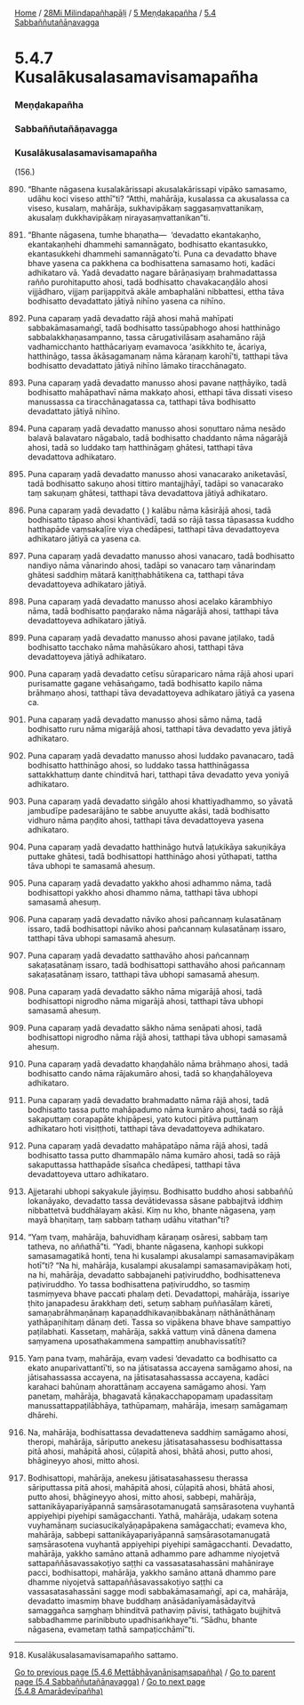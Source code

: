 
[Home](/) / [28Mi Milindapañhapāḷi](/tipitaka/28Mi.md) / [5 Meṇḍakapañha](/tipitaka/28Mi/5.md) / [5.4 Sabbaññutañāṇavagga](/tipitaka/28Mi/5/5.4.md)

# 5.4.7 Kusalākusalasamavisamapañha

### Meṇḍakapañha

### Sabbaññutañāṇavagga

### Kusalākusalasamavisamapañha

(156.)

890. “Bhante nāgasena kusalakārissapi akusalakārissapi vipāko samasamo, udāhu koci viseso atthī”ti? “Atthi, mahārāja, kusalassa ca akusalassa ca viseso, kusalaṃ, mahārāja, sukhavipākaṃ saggasaṃvattanikaṃ, akusalaṃ dukkhavipākaṃ nirayasaṃvattanikan”ti.

891. “Bhante nāgasena, tumhe bhaṇatha—  ‘devadatto ekantakaṇho, ekantakaṇhehi dhammehi samannāgato, bodhisatto ekantasukko, ekantasukkehi dhammehi samannāgato’ti. Puna ca devadatto bhave bhave yasena ca pakkhena ca bodhisattena samasamo hoti, kadāci adhikataro vā. Yadā devadatto nagare bārāṇasiyaṃ brahmadattassa rañño purohitaputto ahosi, tadā bodhisatto chavakacaṇḍālo ahosi vijjādharo, vijjaṃ parijappitvā akāle ambaphalāni nibbattesi, ettha tāva bodhisatto devadattato jātiyā nihīno yasena ca nihīno.

892. Puna caparaṃ yadā devadatto rājā ahosi mahā mahīpati sabbakāmasamaṅgī, tadā bodhisatto tassūpabhogo ahosi hatthināgo sabbalakkhaṇasampanno, tassa cārugativilāsaṃ asahamāno rājā vadhamicchanto hatthācariyaṃ evamavoca ‘asikkhito te, ācariya, hatthināgo, tassa ākāsagamanaṃ nāma kāraṇaṃ karohī’ti, tatthapi tāva bodhisatto devadattato jātiyā nihīno lāmako tiracchānagato.

893. Puna caparaṃ yadā devadatto manusso ahosi pavane naṭṭhāyiko, tadā bodhisatto mahāpathavī nāma makkaṭo ahosi, etthapi tāva dissati viseso manussassa ca tiracchānagatassa ca, tatthapi tāva bodhisatto devadattato jātiyā nihīno.

894. Puna caparaṃ yadā devadatto manusso ahosi soṇuttaro nāma nesādo balavā balavataro nāgabalo, tadā bodhisatto chaddanto nāma nāgarājā ahosi, tadā so luddako taṃ hatthināgaṃ ghātesi, tatthapi tāva devadattova adhikataro.

895. Puna caparaṃ yadā devadatto manusso ahosi vanacarako aniketavāsī, tadā bodhisatto sakuṇo ahosi tittiro mantajjhāyī, tadāpi so vanacarako taṃ sakuṇaṃ ghātesi, tatthapi tāva devadattova jātiyā adhikataro.

896. Puna caparaṃ yadā devadatto ( ) kalābu nāma kāsirājā ahosi, tadā bodhisatto tāpaso ahosi khantivādī, tadā so rājā tassa tāpasassa kuddho hatthapāde vaṃsakaḷīre viya chedāpesi, tatthapi tāva devadattoyeva adhikataro jātiyā ca yasena ca.

897. Puna caparaṃ yadā devadatto manusso ahosi vanacaro, tadā bodhisatto nandiyo nāma vānarindo ahosi, tadāpi so vanacaro taṃ vānarindaṃ ghātesi saddhiṃ mātarā kaniṭṭhabhātikena ca, tatthapi tāva devadattoyeva adhikataro jātiyā.

898. Puna caparaṃ yadā devadatto manusso ahosi acelako kārambhiyo nāma, tadā bodhisatto paṇḍarako nāma nāgarājā ahosi, tatthapi tāva devadattoyeva adhikataro jātiyā.

899. Puna caparaṃ yadā devadatto manusso ahosi pavane jaṭilako, tadā bodhisatto tacchako nāma mahāsūkaro ahosi, tatthapi tāva devadattoyeva jātiyā adhikataro.

900. Puna caparaṃ yadā devadatto cetīsu sūraparicaro nāma rājā ahosi upari purisamatte gagane vehāsaṅgamo, tadā bodhisatto kapilo nāma brāhmaṇo ahosi, tatthapi tāva devadattoyeva adhikataro jātiyā ca yasena ca.

901. Puna caparaṃ yadā devadatto manusso ahosi sāmo nāma, tadā bodhisatto ruru nāma migarājā ahosi, tatthapi tāva devadatto yeva jātiyā adhikataro.

902. Puna caparaṃ yadā devadatto manusso ahosi luddako pavanacaro, tadā bodhisatto hatthināgo ahosi, so luddako tassa hatthināgassa sattakkhattuṃ dante chinditvā hari, tatthapi tāva devadatto yeva yoniyā adhikataro.

903. Puna caparaṃ yadā devadatto siṅgālo ahosi khattiyadhammo, so yāvatā jambudīpe padesarājāno te sabbe anuyutte akāsi, tadā bodhisatto vidhuro nāma paṇḍito ahosi, tatthapi tāva devadattoyeva yasena adhikataro.

904. Puna caparaṃ yadā devadatto hatthināgo hutvā laṭukikāya sakuṇikāya puttake ghātesi, tadā bodhisattopi hatthināgo ahosi yūthapati, tattha tāva ubhopi te samasamā ahesuṃ.

905. Puna caparaṃ yadā devadatto yakkho ahosi adhammo nāma, tadā bodhisattopi yakkho ahosi dhammo nāma, tatthapi tāva ubhopi samasamā ahesuṃ.

906. Puna caparaṃ yadā devadatto nāviko ahosi pañcannaṃ kulasatānaṃ issaro, tadā bodhisattopi nāviko ahosi pañcannaṃ kulasatānaṃ issaro, tatthapi tāva ubhopi samasamā ahesuṃ.

907. Puna caparaṃ yadā devadatto satthavāho ahosi pañcannaṃ sakaṭasatānaṃ issaro, tadā bodhisattopi satthavāho ahosi pañcannaṃ sakaṭasatānaṃ issaro, tatthapi tāva ubhopi samasamā ahesuṃ.

908. Puna caparaṃ yadā devadatto sākho nāma migarājā ahosi, tadā bodhisattopi nigrodho nāma migarājā ahosi, tatthapi tāva ubhopi samasamā ahesuṃ.

909. Puna caparaṃ yadā devadatto sākho nāma senāpati ahosi, tadā bodhisattopi nigrodho nāma rājā ahosi, tatthapi tāva ubhopi samasamā ahesuṃ.

910. Puna caparaṃ yadā devadatto khaṇḍahālo nāma brāhmaṇo ahosi, tadā bodhisatto cando nāma rājakumāro ahosi, tadā so khaṇḍahāloyeva adhikataro.

911. Puna caparaṃ yadā devadatto brahmadatto nāma rājā ahosi, tadā bodhisatto tassa putto mahāpadumo nāma kumāro ahosi, tadā so rājā sakaputtaṃ corapapāte khipāpesi, yato kutoci pitāva puttānaṃ adhikataro hoti visiṭṭhoti, tatthapi tāva devadattoyeva adhikataro.

912. Puna caparaṃ yadā devadatto mahāpatāpo nāma rājā ahosi, tadā bodhisatto tassa putto dhammapālo nāma kumāro ahosi, tadā so rājā sakaputtassa hatthapāde sīsañca chedāpesi, tatthapi tāva devadattoyeva uttaro adhikataro.

913. Ajjetarahi ubhopi sakyakule jāyiṃsu. Bodhisatto buddho ahosi sabbaññū lokanāyako, devadatto tassa devātidevassa sāsane pabbajitvā iddhiṃ nibbattetvā buddhālayaṃ akāsi. Kiṃ nu kho, bhante nāgasena, yaṃ mayā bhaṇitaṃ, taṃ sabbaṃ tathaṃ udāhu vitathan”ti?

914. “Yaṃ tvaṃ, mahārāja, bahuvidhaṃ kāraṇaṃ osāresi, sabbaṃ taṃ tatheva, no aññathā”ti. “Yadi, bhante nāgasena, kaṇhopi sukkopi samasamagatikā honti, tena hi kusalampi akusalampi samasamavipākaṃ hotī”ti? “Na hi, mahārāja, kusalampi akusalampi samasamavipākaṃ hoti, na hi, mahārāja, devadatto sabbajanehi paṭiviruddho, bodhisatteneva paṭiviruddho. Yo tassa bodhisattena paṭiviruddho, so tasmiṃ tasmiṃyeva bhave paccati phalaṃ deti. Devadattopi, mahārāja, issariye ṭhito janapadesu ārakkhaṃ deti, setuṃ sabhaṃ puññasālaṃ kāreti, samaṇabrāhmaṇānaṃ kapaṇaddhikavaṇibbakānaṃ nāthānāthānaṃ yathāpaṇihitaṃ dānaṃ deti. Tassa so vipākena bhave bhave sampattiyo paṭilabhati. Kassetaṃ, mahārāja, sakkā vattuṃ vinā dānena damena saṃyamena uposathakammena sampattiṃ anubhavissatīti?

915. Yaṃ pana tvaṃ, mahārāja, evaṃ vadesi ‘devadatto ca bodhisatto ca ekato anuparivattantī’ti, so na jātisatassa accayena samāgamo ahosi, na jātisahassassa accayena, na jātisatasahassassa accayena, kadāci karahaci bahūnaṃ ahorattānaṃ accayena samāgamo ahosi. Yaṃ panetaṃ, mahārāja, bhagavatā kāṇakacchapopamaṃ upadassitaṃ manussattappaṭilābhāya, tathūpamaṃ, mahārāja, imesaṃ samāgamaṃ dhārehi.

916. Na, mahārāja, bodhisattassa devadatteneva saddhiṃ samāgamo ahosi, theropi, mahārāja, sāriputto anekesu jātisatasahassesu bodhisattassa pitā ahosi, mahāpitā ahosi, cūḷapitā ahosi, bhātā ahosi, putto ahosi, bhāgineyyo ahosi, mitto ahosi.

917. Bodhisattopi, mahārāja, anekesu jātisatasahassesu therassa sāriputtassa pitā ahosi, mahāpitā ahosi, cūḷapitā ahosi, bhātā ahosi, putto ahosi, bhāgineyyo ahosi, mitto ahosi, sabbepi, mahārāja, sattanikāyapariyāpannā saṃsārasotamanugatā saṃsārasotena vuyhantā appiyehipi piyehipi samāgacchanti. Yathā, mahārāja, udakaṃ sotena vuyhamānaṃ suciasucikalyāṇapāpakena samāgacchati; evameva kho, mahārāja, sabbepi sattanikāyapariyāpannā saṃsārasotamanugatā saṃsārasotena vuyhantā appiyehipi piyehipi samāgacchanti. Devadatto, mahārāja, yakkho samāno attanā adhammo pare adhamme niyojetvā sattapaññāsavassakoṭiyo saṭṭhi ca vassasatasahassāni mahāniraye pacci, bodhisattopi, mahārāja, yakkho samāno attanā dhammo pare dhamme niyojetvā sattapaññāsavassakoṭiyo saṭṭhi ca vassasatasahassāni sagge modi sabbakāmasamaṅgī, api ca, mahārāja, devadatto imasmiṃ bhave buddhaṃ anāsādanīyamāsādayitvā samaggañca saṃghaṃ bhinditvā pathaviṃ pāvisi, tathāgato bujjhitvā sabbadhamme parinibbuto upadhisaṅkhaye”ti. “Sādhu, bhante nāgasena, evametaṃ tathā sampaṭicchāmī”ti.

---

918. Kusalākusalasamavisamapañho sattamo.



[Go to previous page (5.4.6 Mettābhāvanānisaṃsapañha)](/tipitaka/28Mi/5/5.4/5.4.6.md) / [Go to parent page (5.4 Sabbaññutañāṇavagga)](/tipitaka/28Mi/5/5.4.md) / [Go to next page (5.4.8 Amarādevīpañha)](/tipitaka/28Mi/5/5.4/5.4.8.md)


